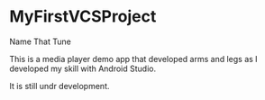 # MyFirstVCSProject
Name That Tune

This is a media player demo app that developed arms and legs as I developed my skill with Android Studio.

It is still undr development.


